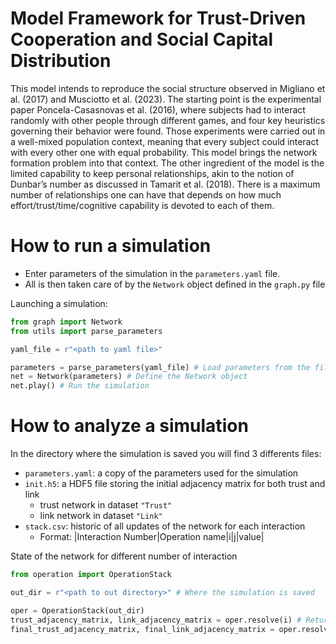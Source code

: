# Model Framework for Trust-Driven Cooperation and Social Capital Distribution

This model intends to reproduce the social structure observed in Migliano et al. (2017) and Musciotto et al. (2023). The starting point is the experimental paper Poncela-Casasnovas et al. (2016), where subjects had to interact randomly with other people through different games, and four key heuristics governing their behavior were found. Those experiments were carried out in a well-mixed population context, meaning that every subject could interact with every other one with equal probability. This model brings the network
formation problem into that context. The other ingredient of the model is the limited capability to keep personal relationships, akin to the notion of Dunbar’s number as discussed in Tamarit et al. (2018). There is a maximum number of relationships one can have that depends on how much effort/trust/time/cognitive capability is devoted to each of them.

# How to run a simulation

- Enter parameters of the simulation in the `parameters.yaml` file.
- All is then taken care of by the `Network` object defined in the `graph.py` file

Launching a simulation:
```py
from graph import Network
from utils import parse_parameters

yaml_file = r"<path to yaml file>"

parameters = parse_parameters(yaml_file) # Load parameters from the file
net = Network(parameters) # Define the Network object
net.play() # Run the simulation
```

# How to analyze a simulation

In the directory where the simulation is saved you will find 3 differents files:
- `parameters.yaml`: a copy of the parameters used for the simulation
- `init.h5`: a HDF5 file storing the initial adjacency matrix for both trust and link
  - trust network in dataset `"Trust"`
  - link network in dataset `"Link"`
- `stack.csv`: historic of all updates of the network for each interaction
  - Format: |Interaction Number|Operation name|i|j|value|

State of the network for different number of interaction

```py
from operation import OperationStack

out_dir = r"<path to out directory>" # Where the simulation is saved

oper = OperationStack(out_dir)
trust_adjacency_matrix, link_adjacency_matrix = oper.resolve(i) # Return the state of the network at the i-th interaction
final_trust_adjacency_matrix, final_link_adjacency_matrix = oper.resolve(-1) # Equivalent to `oper.resolve(oper.iter_number)`
```
